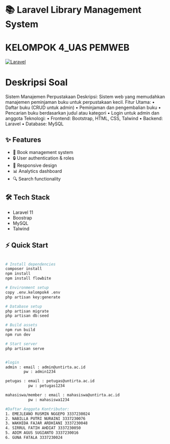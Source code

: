 # 📚 Laravel Library Management System

# KELOMPOK 4_UAS PEMWEB

[![Laravel](https://img.shields.io/badge/Laravel-v11.x-FF2D20?style=for-the-badge&logo=laravel)](https://laravel.com)

# Deskripsi Soal
Sistem Manajemen Perpustakaan
Deskripsi: 
Sistem web yang memudahkan manajemen peminjaman buku untuk perpustakaan kecil. 
Fitur Utama: 
• Daftar buku (CRUD untuk admin) 
• Peminjaman dan pengembalian buku 
• Pencarian buku berdasarkan judul atau kategori 
• Login untuk admin dan anggota 
Teknologi: 
• Frontend: Bootstrap, HTML, CSS, Talwind 
• Backend: Laravel 
• Database: MySQL

## ✨ Features
- 📖 Book management system
- 🔒 User authentication & roles
- 📱 Responsive design
- 📊 Analytics dashboard
- 🔍 Search functionality

## 🛠️ Tech Stack
- Laravel 11
- Boostrap
- MySQL
- Talwind

## ⚡ Quick Start
```bash

# Install dependencies
composer install
npm install
npm install flowbite

# Environment setup
copy .env.kelompok4 .env
php artisan key:generate

# Database setup
php artisan migrate
php artisan db:seed

# Build assets
npm run build
npm run dev

# Start server
php artisan serve


#login
admin : email : admin@untirta.ac.id
        pw : admin1234

petugas : email : petugas@untirta.ac.id
          pw : petugas1234

mahasiswa/member : email : mahasiswa@untirta.ac.id
          pw : mahasiswa1234

#Daftar Anggota Kontributor:
1. EMEJLEANO RUSMIN NGGEPO 3337230024
2. NABILLA PUTRI NURAINI 3337230076
3. ⁠WAKHIDA FAJAR ARDHIANI 3337230048
4. SIRRUL FATIH AHDIAT 3337230050
5. ADIM AGUS SUGIANTO 3337230016
6. GUNA FATALA 3337230024
